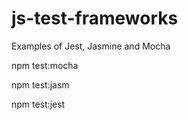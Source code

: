 # js-test-frameworks
Examples of Jest, Jasmine and Mocha

npm test:mocha

npm test:jasm

npm test:jest

